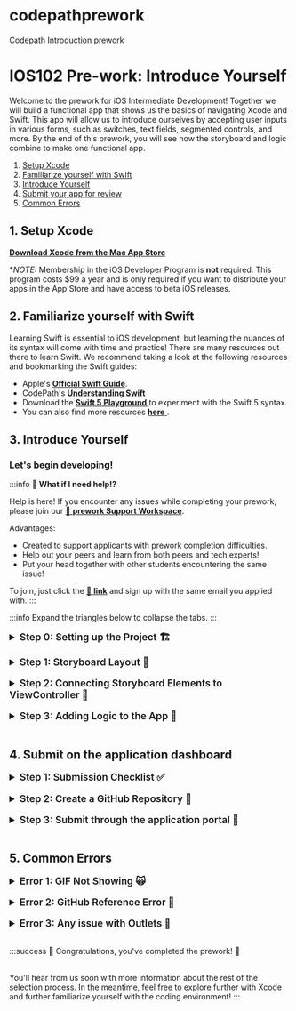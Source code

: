 # codepathprework
Codepath Introduction prework

# IOS102 Pre-work: Introduce Yourself

Welcome to the prework for iOS Intermediate Development! Together we will build a functional app that shows us the basics of navigating Xcode and Swift. This app will allow us to introduce ourselves by accepting user inputs in various forms, such as switches, text fields, segmented controls, and more. By the end of this prework, you will see how the storyboard and logic combine to make one functional app.

1. [Setup Xcode](#heading-1-setup-xcode)
2. [Familiarize yourself with Swift](#heading-2-familiarize-yourself-with-swift)
3. [Introduce Yourself](#heading-3-build-first-app)
4. [Submit your app for review](#heading-4-submit-on-the-application-dashboard)
5. [Common Errors](#heading-common-errors)
   

## 1. Setup Xcode

<a href="https://itunes.apple.com/us/app/xcode/id497799835?mt=12#" alt="**Download Xcode from the Mac App Store**" title="**Download Xcode from the Mac App Store**" target="_blank">**Download Xcode from the Mac App Store**</a>

**NOTE:* Membership in the iOS Developer Program is **not** required. This program costs $99 a year and is only required if you want to distribute your apps in the App Store and have access to beta iOS releases.

## 2. Familiarize yourself with Swift 

Learning Swift is essential to iOS development, but learning the nuances of its syntax will come with time and practice! There are many resources out there to learn Swift. We recommend taking a look at the following resources and bookmarking the Swift guides:


* Apple's <a href="https://docs.swift.org/swift-book/GuidedTour/GuidedTour.html" alt="**Official Swift Guide**" title="**Official Swift Guide**" target="_blank">**Official Swift Guide**</a>.
* CodePath's <a href="https://guides.codepath.com/ios/Understanding-Swift" alt="**Understanding Swift**" title="**Understanding Swift**" target="_blank">**Understanding Swift**</a>
* Download the <a href="https://docs.swift.org/swift-book/GuidedTour/GuidedTour.playground.zip" alt=" **Swift 5 Playground** " title=" **Swift 5 Playground** " target="_blank"> **Swift 5 Playground** </a> to experiment with the Swift 5 syntax.
* You can also find more resources <a href="https://developer.apple.com/swift/resources/" alt=" **here** " title=" **here** " target="_blank"> **here** </a>.


## 3. Introduce Yourself


### Let's begin developing! 

:::info
**🙋 What if I need help!?**

Help is here!  If you encounter any issues while completing your prework, please join our [🚀 **prework Support Workspace**](https://go.codepath.org/preworkslack).<br/>

Advantages:
- Created to support applicants with prework completion difficulties.  
- Help out your peers and learn from both peers and tech experts!
- Put your head together with other students encountering the same issue!

To join, just click the [🔗 **link**](https://go.codepath.org/preworkslack) and sign up with the same email you applied with.
:::

:::info
Expand the triangles below to collapse the tabs.
:::
 

<details>
<summary style="font-size:1.25em; font-weight: 600"> Step 0: Setting up the Project 🏗 </summary>

* Make sure you have the latest version of Xcode installed
*  Open Xcode and click "Create a new Xcode project"
*  Under the **"iOS"** Tab, click on **"App"**, then click "Next"
*  Name your project
*  Set the Interface to "Storyboard" and Language to "Swift"
*  Do not Use Core Data or Include Tests for now
*  Make sure you set up your project as shown in the gif below
*  Choose a location to save the project. *We recommend saving the project on your Desktop*

<a href="/course_images/ios102/prework/creatingProject.gif" target="_blank"><img src='/course_images/ios102/prework/creatingProject.gif' title='Walkthrough of creating new project' width='1000' alt='Walkthrough of creating new project' /></a>
</details>

<br>

<details>
<summary style="font-size:1.25em; font-weight: 600"> Step 1: Storyboard Layout 📱 </summary>

We want to set up a UI that prompts users to input information about themselves. We'll need to provide the following:
- [ ] First name
- [ ] Last name
- [ ] School name
- [ ] Academic year
- [ ] Number of pets
- [ ] Wants more pets?
- [ ] Image of the school logo
- [ ] Button to generate an introduction 

On the top right, select the "+" button or `Shift` +  `Command` + `L` to open the Objects Library

Drag 6 labels, 3 text fields, a segmented control bar, a switch, a button, and an image view from the Objects Library into `Main.Storyboard`. On the left side, Xcode defaults to hiding the type of file, so this appears as just ``Main`. 

<a href="/course_images/ios102/prework/addingElements.gif" target="_blank"><img src='/course_images/ios102/prework/addingElements.gif' title='Adding the necessary elements to our view controller' width='1000' alt='Adding the necessary elements to our view controller' /></a>

After adding the essential elements, we need to appropriately name them so that users know what corresponds to each element. We can do this through the attributes inspector on the far right panel. Click on the element that needs changing, either by directly clicking it or clicking on its name on the `View Controller Scene`. See the example below.

<a href="/course_images/ios102/prework/changeAttributes.png" target="_blank"><img src='/course_images/ios102/prework/changeAttributes.png' title='Accessing the attributes inspector' width='2500' alt='Accessing the attributes inspector' /></a>

After appropriately naming all of your new items, the view controller should look like the one shown below. 

There should be:
- [ ] First label
- [ ] Edit text for filling out the first name
- [ ] Last label
- [ ] Edit text for filling out the last name
- [ ] School label
- [ ] Edit text for filling out the school name
- [ ] A segmented control for the academic year
- [ ] Number of pets label
- [ ] Wants more pets? Switch
- [ ] A stepper to choose how many more
- [ ] Image of the school logo
- [ ] Button to generate an introduction 

<a href="/course_images/ios102/prework/Storyboard.png" target="_blank"><img src='/course_images/ios102/prework/Storyboard.png' title='View controller after dragging in all of the elements form the Objects Library' width='400' alt='View controller after dragging in all of the elements form the Objects Library' /></a>

Before connecting the Storyboard elements to the view controller, let's add the school logo to our assets folder. This is as simple as choosing the image you'd like to use and dragging it into your assets folder on Xcode. Then, click on your image view's attributes inspector to assign it the picture in your asset folder. 

<a href="/course_images/ios102/prework/addingAsset.gif" target="_blank"><img src='/course_images/ios102/prework/addingAsset.gif' title='View controller after dragging in all of the elements form the Objects Library' width='15000' alt='View controller after dragging in all of the elements form the Objects Library' /></a>



</details>

<br>


<details>
<summary style="font-size:1.25em; font-weight: 600"> Step 2: Connecting Storyboard Elements to ViewController 🚠</summary>

To connect the objects to our code, you'll need to open the Assistant Editor.
*Note: There are a few ways to open it.*

**1. Press and hold the `alt/option` button on your keyboard and click the file you want to open in the Assistant Editor.**

**2. Click the "Add Editor" button on the right button, click the top folder icon and click the `ViewController.swift` file, as shown below.**

**3. Click on the "Adjust Editor" options button and click "Assistant".**



We need to connect our items to our code in the `ViewController.swift` file. To connect the UI elements to your ViewController, press and hold the <kbd> control </kbd> key (also called control-dragging) from the item in the Storyboard and move the mouse cursor to the swift file under the `viewDidLoad()` function. See the gif below on control-dragging.

First, we will connect the three `IBOutlets` that can be added anywhere on your `ViewController.swift` class as shown below.

<a href="/course_images/ios102/prework/connectingOutlets.gif" target="_blank"><img src='/course_images/ios102/prework/connectingOutlets.gif' title='Adding the three textfield outlets' width='15000' alt='Adding the three textfield outlets' /></a>



Next, we create outlets for the number of pets label, which is originally set to 0, but will change based on the stepper amount. Additionally, we'll need a label for the stepper, the switch, and our segmented control. 

<a href="/course_images/ios102/prework/connectingOtherOutlets.gif" target="_blank"><img src='/course_images/ios102/prework/connectingOtherOutlets.gif' title='Additonal outlets' width='15000' alt='Additonal outlets' /></a>

The last thing we need to do is create a couple of actions. The first one will be when the stepper is pressed (up or down), we need to update the number of additions pets by 1, and when the Introduce Self button is tapped, we want to present the app below. We do this through `IBActions`.  Note: The stepper is both an Outlet (because it provides the user info it needs), and an Action because it is responsible for triggering an update in the app. 

<a href="/course_images/ios102/prework/connectingOtherOutlets.gif" target="_blank"><img src='/course_images/ios102/prework/connectingOtherOutlets.gif' title='Creating the two actions' width='15000' alt='Creating the two actions' /></a>


###### Checking Your Outlets

Make sure that your outlets are connected to your view controller by tapping the top left button above the view controller, and showing the `Connections Inspector` on the far right panel. 

<a href="/course_images/ios102/prework/ConnectionsChecked.png" target="_blank"><img src='/course_images/ios102/prework/ConnectionsChecked.png' title='Creating the two actions' width='15000' alt='Creating the two actions' /></a>

Another way to check is through the Document Outline. 

Check to make sure each item is connected by right-clicking the view controller in the `Main.storyboard` file, as shown below.

<a href="/course_images/ios102/prework/AnotherCheck.png" target="_blank"><img src='/course_images/ios102/prework/AnotherCheck.png' title='Creating the two actions' width='15000' alt='Creating the two actions' /></a>


:::warning
**NOTE:** If you see any outlets with a warning (⚠️) sign next to it, **remove it and reconnect them correctly!**
:::

</details>

<br>

<details>
<summary style="font-size:1.25em; font-weight: 600"> Step 3: Adding Logic to the App 🧠 </summary>

Now that everything is connected, the magic begins and we can begin coding logic into our app. All of the logic will be written in the `ViewController.swift` file, as this file is linked to the view controller with all of our UI elements and connections.

We know that users will provide information on the screen, and we would like to present that back to the user using an Alert Box after the user taps the `Introduce Self` button. However, we first have to pass all of the information to the alert box. 

##### Step 1: Adjusting the Number of Pets

Let us start by allowing our stepper to update the number of pets label. When we created the action, we left the sender as `Any`, let's update that to `UIStepper` as shown below. We'll also assign the numberOfPetsLabel to be adjusted by the number of clicks on the stepper. Don't worry if the Swift syntax is not obvious yet, you will pick it up with time. Here we are just retrieving a property from the sender, which is initially a double, cast into an Int, and wrapping our Int in a string for our label.

  ```swift
     @IBAction func stepperDidChange(_ sender: UIStepper) {
        
        numberOfPetsLabel.text = "\(Int(sender.value))"
    }
  ```

 At this point, you should be able to run your app and increase the number of pets as desired! 


##### Step 2: Creating an Introduction

Now we want to generate our introduction when the information is provided to our app. This will first be shown as a print statement to ensure that the app works as intended. We'll start by updating the sender from `Any` to `UIButton`.

```swift
     @IBAction func introduceSelfDidTapped(_ sender: UIButton) {
        
        // Lets us choose the title we have selected from the segmented control
        // In our example that is whether it is first, second, third or forth
        let year = yearSegmentedControl.titleForSegment(at: yearSegmentedControl.selectedSegmentIndex)
        
        // Creating a constant of type string that holds an introduction. The introduction receives the values from the outlet connections.
        let introduction = "My name is \(firstNameTextField.text!) \(lastNameTextField.text!) and I attend \(schoolNameTextField.text!). 
        I am currently in my \(year!) year and I own \(numberOfPetsLabel.text!) dogs. 
        It is \(morePetsSwitch.isOn) that I want more pets.""
        
        print(introduction)
    }
  ```

It should be noted that the let constant `let introduction = "My name is...."` could be anything. Feel free to arrange the string in any way that lets you present an introduction about yourself. The only requirement is that you use string extrapolation `\(...)` to extract the information from the text fields, the labels, the segmented control, and the switch. Be as creative as you'd like to be! Feel free to make a unique alert box.

:::warning
A Note on Optionals! (no pun intended)
:::
You probably also noted a lot of fields are followed by an exclamation mark, such as `\(firstNameTextField.text!)`. This is called force unwrapping and should only be done when you are certain that a value exists. In our case, we know we are providing a first name, and if we dont, our textfield will provide an empty string. However, if you force unwrap a field that is nil it will crash your app. Optionals are one of the most improtant concepts in iOS development and it would be wise to start learning about their importance early on! <a href="https://guides.codepath.com/ios/Understanding-Swift#optionals" alt="iOS Guide" title="iOS Guide" target="_blank">iOS Guide</a>


##### Step 3: Creating the Alert Box

```swift
    @IBAction func introduceSelfDidTapped(_ sender: UIButton) {
        
        // Let's us chose the title we have selected from the segmented control
        let year = yearSegmentedControl.titleForSegment(at: yearSegmentedControl.selectedSegmentIndex)
        
        // Creating a variable of type string, that holds an introduction. The introduction interpolates the values from the text fields provided. 
        // Currently we can only present the information in a print statement. However, this lets us verify that our app is printing out what is intended!
        let introduction = "My name is \(firstNameTextField.text!) \(lastNameTextField.text!) and I attend \(schoolNameTextField.text!).
         I am currently in my \(year!) year and I own \(numberOfPetsLabel.text!) dogs. 
         It is \(morePetsSwitch.isOn) that I want more pets."
        
        
        // Creates the alert where we pass in our message, which our introduction.
        let alertController = UIAlertController(title: "My Introduction", message: introduction, preferredStyle: .alert)
        
        // A way to dismiss the box once it pops up
        let action = UIAlertAction(title: "Nice to meet you!", style: .default, handler: nil)
        
        // Passing this action to the alert controller so it can be dismissed
        alertController.addAction(action)
        
        present(alertController, animated: true, completion: nil)
    }
  ```

 At the conclusion of these steps, your final app should look something like this.  

<a href="/course_images/ios102/prework/finalVersion.gif" target="_blank"><img src='/course_images/ios102/prework/finalVersion.gif' title='Creating the two actions' width='400' alt='Creating the two actions' /></a>

Congrats! You have just finished building your first iOS app. This little app applies many of the common features that you will see and use in any iOS application, so you are well on your way to becoming an iOS developer!

Copy and paste the following [README](prework_grading.md) into your GitHub README and update with features you have implemeneted. 

###### Some ideas to improve the app are:

    - Improve the UI by using different fonts/colors/background
    - Research persistence to learn how to store the information so when app reboots the informatoin remains
    - Add more fields to crease a more thorough introduction


</details>

<br>

## 4. Submit on the application dashboard

<details>
<summary style="font-size:1.25em; font-weight: 600"> Step 1: Submission Checklist ✅ </summary>

The preworked is considered complete when:

- [ ] User can input name, last name, school name into textfield
- [ ] Screen shows picture of school logo/name
- [ ] User can select the academic year from segmented control
- [ ] Increase the number of pets label using stepper
- [ ] App presents an alert when the "Introduce Self" button is tapped


</details>

<br>

<details>
<summary style="font-size:1.25em; font-weight: 600"> Step 2: Create a GitHub Repository 📕 </summary>

1. If you are unfamiliar with GitHub, watch this short introduction video -> <a href="https://www.youtube.com/watch?v=w3jLJU7DT5E" alt="**What is GitHub?**" title="**What is GitHub?**" target="_blank">**What is GitHub?**</a> *(3:32)*
1. Create Repository, Commit, and Push using GitHub Desktop (10min)
		<iframe width="560" height="315" src="https://www.youtube.com/embed/PvUexC0-D2s" title="YouTube video player" frameborder="0" allow="accelerometer; autoplay; clipboard-write; encrypted-media; gyroscope; picture-in-picture" allowfullscreen></iframe>
	- ⚠️ **IMPORTANT:** You will now have to **re-open** your XCode project in the new repository folder location your moved it to to continue working on it!
	- **Want to learn more about GitHub?** Understanding GitHub is **a must** for tech professionals. Although we will be learning it more in class, we highly recommend to start getting familiarized with it :)

1. If you are comfortable working with the command line, follow the steps on **Linking to a Remote Repository** to push your project to GitHub.<a href="https://guides.codepath.com/ios/Using-Git-with-Terminal" alt="**Git + Terminal**" title="**Git + Terminal**" target="_blank">**Git + Terminal**</a> 

</details>

<br>


<details>
<summary style="font-size:1.25em; font-weight: 600"> Step 3: Submit through the application portal 🙌 </summary>

1. Head to the <a href="https://apply.codepath.org/dashboard" alt="**application dashboard**" title="**application dashboard**" target="_blank">**application dashboard**</a> and click the **SUBMIT** button in the *Pre-work Status* section. 
<img src="https://i.imgur.com/WzXvbgU.png" height=400 /><br>  

**NOTE:** If you can't find this section, try to log out of your GitHub, refresh the page, and then log back in.

1. Complete the submission form

- **Field 1:** Enter your app's GitHub repo URL
- **Field 2:** Enter the URL of your App walkthrough gif
  - Example: `https://i.imgur.com/my_walkthrough.gif`
  	^ Make sure your GIF link ends with `.gif`, otherwise it won't work!
		^ You can test it in an *incognito/private mode* in your browser as well
- **Field 3:** Enter about how many hours you spent on the pre-work. (There is no right or wrong answer here)
- **Field 4:** Enter any additional info (optional).

1. Click the **Submit** button to submit your pre-work 👍

:::success
**🎉 Congratulations, you finished your first app! 🎉**
:::

When you've completed this, you'll hear from us soon with more information about the rest of the selection process. In the meantime, you can focus on **improving the functionality and user interface** of your app as outlined under **Bonuses!** section. While these remaining steps are optional, completing them will help you familiarize yourself with the coding environment, increasing your chances of thriving in the course. *However, the completion of these additional steps does not guarantee admission.*

</details>

<br>

## 5. Common Errors

<details>
<summary style="font-size:1.25em; font-weight: 600"> Error 1: GIF Not Showing 🙀</summary>

For the GIF to show, make sure that your link **contains** the file extension at the end (.gif)

Here is an example URL of how it should look:
`https://i.imgur.com/JL1snRo.gif`

^^ *Notice* the ***.gif*** extension at the end

On your readme md file, the markdown should look like this:
`![](https://i.imgur.com/JL1snRo.gif)`

We recommend using these tools to help you record GIFs on your computer:

:::warning

**GIF Recording Tools**

- <a href="https://getkap.co/" alt="**Kap**" title="**Kap**" target="_blank">**Kap**</a>
- <a href="https://gfycat.com/gifbrewery" alt="**GifBrewy**" title="**GifBrewy**" target="_blank">**GifBrewy**</a>

:::

</details>

<br>


<details>
<summary style="font-size:1.25em; font-weight: 600"> Error 2: GitHub Reference Error 🐙 </summary>

**ERROR: GitHub reference 'refs/heads/master' not found (-9)**

This problem has many solutions to it. Here a few links to help you fix it:

SOLUTIONS 

1. https://stackoverflow.com/questions/30809205/couldnt-set-refs-heads-master-when-commit
2. https://stackoverflow.com/questions/33262304/cannot-resolve-git-xcode-7-repository-issue-commit-fails-error-building-trees
3. https://github.com/desktop/desktop/issues/3838#issuecomment-359297523

If those solutions don't work, you can create another GitHub repo and simply copy/paste your project in that repo folder.

</details>

<br>



<details>
<summary style="font-size:1.25em; font-weight: 600"> Error 3: Any issue with Outlets 🔌</summary>

If you removed/renamed and added new outlets, it is possible you're having errors. When removing old outlets you need to remove them entirely. Go to the outlets menu on the storyboard and verify that your outlets are connected correctly.

This can be caused when you create and delete a current outlet and create a new one. 

The image below shows how an outlet is made correctly:

![](https://raw.githubusercontent.com/jonkykong/SideMenu/master/etc/Screenshot3.png)

The second image shows an outlet that was broken (first row with warning sign):

<a href="/course_images/ios102/prework/outleterror.png" target="_blank"><img src='/course_images/ios102/prework/outleterror.png' title='Oulets with a warning sign.' width='300' alt='Oulets with a warning sign.' /></a>

</details>

<br>


:::success
🎉 Congratulations, you've completed the prework! 🎉 <br/><br/>

You'll hear from us soon with more information about the rest of the selection process. In the meantime, feel free to explore further with Xcode and further familiarize yourself with the coding environment!
:::
